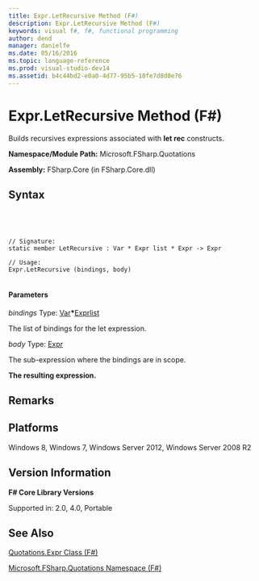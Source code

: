 ```yaml
---
title: Expr.LetRecursive Method (F#)
description: Expr.LetRecursive Method (F#)
keywords: visual f#, f#, functional programming
author: dend
manager: danielfe
ms.date: 05/16/2016
ms.topic: language-reference
ms.prod: visual-studio-dev14
ms.assetid: b4c44bd2-e0a0-4d77-95b5-10fe7d8d0e76 
---
```


# Expr.LetRecursive Method (F#)

Builds recursives expressions associated with **let rec** constructs.

**Namespace/Module Path:** Microsoft.FSharp.Quotations

**Assembly:** FSharp.Core (in FSharp.Core.dll)


## Syntax



```




// Signature:
static member LetRecursive : Var * Expr list * Expr -> Expr

// Usage:
Expr.LetRecursive (bindings, body)


```





#### Parameters
*bindings*
Type: [Var](http://msdn.microsoft.com/en-us/library/2b1237f9-d897-4bcf-872a-4a297db3f7b5)**&#42;**[Expr](http://msdn.microsoft.com/en-us/library/ed6a2caf-69d4-45c2-ab97-e9b3be9bce65)[list](http://msdn.microsoft.com/en-us/library/c627b668-477b-4409-91ed-06d7f1b3e4a7)


The list of bindings for the let expression.


*body*
Type: [Expr](http://msdn.microsoft.com/en-us/library/ed6a2caf-69d4-45c2-ab97-e9b3be9bce65)


The sub-expression where the bindings are in scope.



**The resulting expression.**
## Remarks

## Platforms
Windows 8, Windows 7, Windows Server 2012, Windows Server 2008 R2


## Version Information
**F# Core Library Versions**

Supported in: 2.0, 4.0, Portable




## See Also
[Quotations.Expr Class &#40;F&#35;&#41;](Quotations.Expr-Class-%5BFSharp%5D.md)

[Microsoft.FSharp.Quotations Namespace &#40;F&#35;&#41;](Microsoft.FSharp.Quotations-Namespace-%5BFSharp%5D.md)

